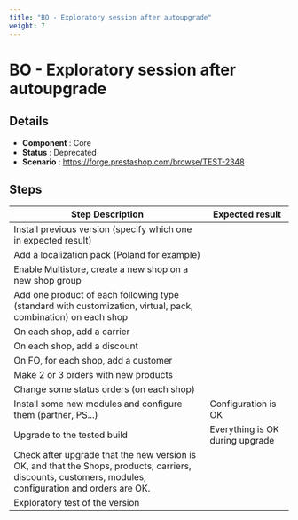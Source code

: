 ```yaml
---
title: "BO - Exploratory session after autoupgrade"
weight: 7
---
```


# BO - Exploratory session after autoupgrade
## Details
* **Component** : Core
* **Status** : Deprecated
* **Scenario** : https://forge.prestashop.com/browse/TEST-2348

## Steps
| Step Description | Expected result |
| ----- | ----- |
| Install previous version (specify which one in expected result) |  |
| Add a localization pack (Poland for example) |  |
| Enable Multistore, create a new shop on a new shop group |  |
| Add one product of each following type (standard with customization, virtual, pack, combination) on each shop |  |
| On each shop, add a carrier |  |
| On each shop, add a discount |  |
| On FO, for each shop, add a customer |  |
| Make 2 or 3 orders with new products |  |
| Change some status orders (on each shop) |  |
| Install some new modules and configure them (partner, PS...) | Configuration is OK |
| Upgrade to the tested build | Everything is OK during upgrade |
| Check after upgrade that the new version is OK, and that the Shops, products, carriers, discounts, customers, modules, configuration and orders are OK. |  |
| Exploratory test of the version |  |